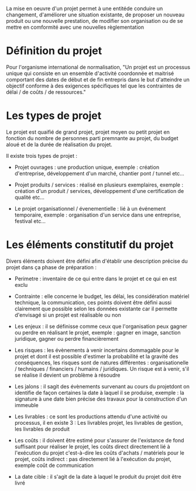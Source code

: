 La mise en oeuvre d'un projet permet à une entitéde conduire un changement, d'améliorer une situation existante, de proposer un nouveau produit ou une nouvelle prestation, de modifier son organisation ou de se mettre en comformité avec une nouvelles règlementation

# Définition du projet

Pour l'organisme international de normalisation, "Un projet est un processus unique qui consiste en un ensemble d'activité coordonnée et maitrisé comportant des dates de début et de fin entrepris dans le but d'atteindre un objectif conforme à des exigences spécifiques tel que les contraintes de délai / de coûts / de ressources."

# Les types de projet

Le projet est quaifié de grand projet, projet moyen ou petit projet en fonction du nombre de personnes parti premnante au projet, du budget aloué et de la durée de réalisation du projet.

Il existe trois types de projet :

* Projet ouvrages : une production unique, exemple : création d'entreprise, développement d'un marché, chantier pont / tunnel etc...

* Projet produits / services : réalisé en plusieurs exemplaires, exemple : création d'un produit / services, développement d'une certification de qualité etc...

* Le projet organisationnel / évenementielle : lié à un événement temporaire, exemple : organisation d'un service dans une entreprise, festival etc...

# Les éléments constitutif du projet 

Divers éléments doivent être défini afin d'établir une description précise du projet dans ça phase de préparation :

* Perimetre : inventaire de ce qui entre dans le projet et ce qui en est exclu

* Contrainte : elle concerne le budget, les délai, les considération matériel technique, la communication, ces points doivent être défini aussi clairement que possible selon les données existante car
	  il permette d'envisagé si un projet est réalisable ou non

* Les enjeux : il se définisse comme ceux que l'organisation peux gagner ou perdre en réalisant le projet, exemple : gagner en image, sanction juridique, gagner ou perdre financièrement

* Les risques : les évènements à venir incertains dommagable pour le projet et dont il est possible d'estimer la probabilité et la gravité des conséquences, les risques sont de natures différentes : organisationelle / techniques / financiers / humains / juridiques. Un risque est à venir, s'il se réalise il devient un problème à résoudre

* Les jalons : il sagit des évènements survenant au cours du projetdont on identifie de façon certaines la date à laquel il se produise, exemple : la signature à une date bien précise des travaux pour la construction d'un immeuble

* Les livrables : ce sont les productions attendu d'une activité ou processus, il en existe 3 : Les livrables projet, les livrables de gestion, les livrables de produit

* Les coûts : il doivent être estimé pour s'assurer de l'existance de fond suffisant pour réaliser le projet, les coûts direct directement lié à l'exécution du projet c'est-à-dire les coûts d'achats / matériels pour le projet, coûts indirect : pas directement lié à l'exécution du projet, exemple coût de communication

* La date cible : il s'agit de la date à laquel le produit du projet doit être livré


